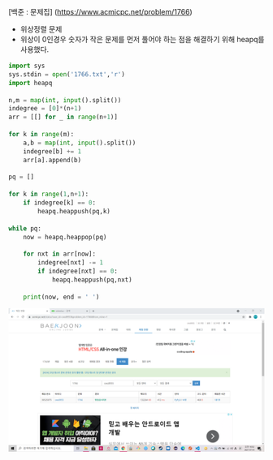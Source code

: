 [백준 : 문제집] (https://www.acmicpc.net/problem/1766)



- 위상정렬 문제
- 위상이 0인경우 숫자가 작은 문제를 먼저 풀어야 하는 점을 해결하기 위해 heapq를 사용했다.



```python
import sys
sys.stdin = open('1766.txt','r')
import heapq

n,m = map(int, input().split())
indegree = [0]*(n+1)
arr = [[] for _ in range(n+1)]

for k in range(m):
    a,b = map(int, input().split())
    indegree[b] += 1
    arr[a].append(b)

pq = []

for k in range(1,n+1):
    if indegree[k] == 0:
        heapq.heappush(pq,k) 

while pq:
    now = heapq.heappop(pq)

    for nxt in arr[now]:
        indegree[nxt] -= 1
        if indegree[nxt] == 0:
            heapq.heappush(pq,nxt)

    print(now, end = ' ')
```

![20210701_105250](20210701_105250.png)